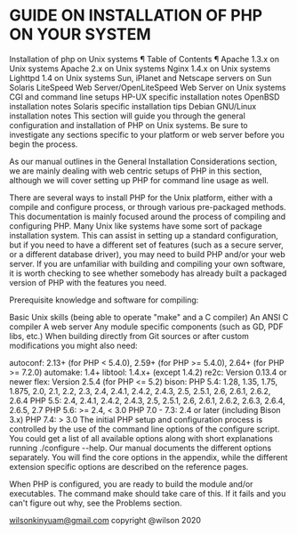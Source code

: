 
# GUIDE ON INSTALLATION OF PHP ON YOUR SYSTEM
Installation of php on Unix systems ¶
Table of Contents ¶
Apache 1.3.x on Unix systems
Apache 2.x on Unix systems
Nginx 1.4.x on Unix systems
Lighttpd 1.4 on Unix systems
Sun, iPlanet and Netscape servers on Sun Solaris
LiteSpeed Web Server/OpenLiteSpeed Web Server on Unix systems
CGI and command line setups
HP-UX specific installation notes
OpenBSD installation notes
Solaris specific installation tips
Debian GNU/Linux installation notes
This section will guide you through the general configuration and installation of PHP on Unix systems. Be sure to investigate any sections specific to your platform or web server before you begin the process.

As our manual outlines in the General Installation Considerations section, we are mainly dealing with web centric setups of PHP in this section, although we will cover setting up PHP for command line usage as well.

There are several ways to install PHP for the Unix platform, either with a compile and configure process, or through various pre-packaged methods. This documentation is mainly focused around the process of compiling and configuring PHP. Many Unix like systems have some sort of package installation system. This can assist in setting up a standard configuration, but if you need to have a different set of features (such as a secure server, or a different database driver), you may need to build PHP and/or your web server. If you are unfamiliar with building and compiling your own software, it is worth checking to see whether somebody has already built a packaged version of PHP with the features you need.

Prerequisite knowledge and software for compiling:

Basic Unix skills (being able to operate "make" and a C compiler)
An ANSI C compiler
A web server
Any module specific components (such as GD, PDF libs, etc.)
When building directly from Git sources or after custom modifications you might also need:

autoconf: 2.13+ (for PHP < 5.4.0), 2.59+ (for PHP >= 5.4.0), 2.64+ (for PHP >= 7.2.0)
automake: 1.4+
libtool: 1.4.x+ (except 1.4.2)
re2c: Version 0.13.4 or newer
flex: Version 2.5.4 (for PHP <= 5.2)
bison:
PHP 5.4: 1.28, 1.35, 1.75, 1.875, 2.0, 2.1, 2.2, 2.3, 2.4, 2.4.1, 2.4.2, 2.4.3, 2.5, 2.5.1, 2.6, 2.6.1, 2.6.2, 2.6.4
PHP 5.5: 2.4, 2.4.1, 2.4.2, 2.4.3, 2.5, 2.5.1, 2.6, 2.6.1, 2.6.2, 2.6.3, 2.6.4, 2.6.5, 2.7
PHP 5.6: >= 2.4, < 3.0
PHP 7.0 - 7.3: 2.4 or later (including Bison 3.x)
PHP 7.4: > 3.0
The initial PHP setup and configuration process is controlled by the use of the command line options of the configure script. You could get a list of all available options along with short explanations running ./configure --help. Our manual documents the different options separately. You will find the core options in the appendix, while the different extension specific options are described on the reference pages.

When PHP is configured, you are ready to build the module and/or executables. The command make should take care of this. If it fails and you can't figure out why, see the Problems section.

wilsonkinyuam@gmail.com
copyright @wilson 2020 